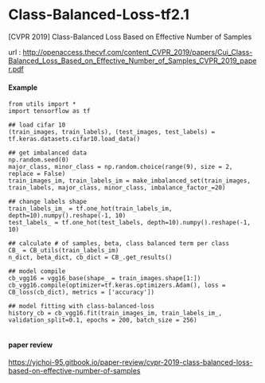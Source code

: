 # Class-Balanced-Loss-tf2.1
[CVPR 2019] Class-Balanced Loss Based on Effective Number of Samples

url : <http://openaccess.thecvf.com/content_CVPR_2019/papers/Cui_Class-Balanced_Loss_Based_on_Effective_Number_of_Samples_CVPR_2019_paper.pdf>

#### Example
```
from utils import *
import tensorflow as tf

## load cifar 10
(train_images, train_labels), (test_images, test_labels) = tf.keras.datasets.cifar10.load_data()

## get imbalanced data
np.random.seed(0)
major_class, minor_class = np.random.choice(range(9), size = 2, replace = False)
train_images_im, train_labels_im = make_imbalanced_set(train_images, train_labels, major_class, minor_class, imbalance_factor_=20)

## change labels shape
train_labels_im_ = tf.one_hot(train_labels_im, depth=10).numpy().reshape(-1, 10)
test_labels_ = tf.one_hot(test_labels, depth=10).numpy().reshape(-1, 10)

## calculate # of samples, beta, class balanced term per class
CB_ = CB_utils(train_labels_im)
n_dict, beta_dict, cb_dict = CB_.get_results()

## model compile
cb_vgg16 = vgg16_base(shape_ = train_images.shape[1:])
cb_vgg16.compile(optimizer=tf.keras.optimizers.Adam(), loss = CB_loss(cb_dict), metrics = ['accuracy'])

## model fitting with class-balanced-loss
history_cb = cb_vgg16.fit(train_images_im, train_labels_im_, validation_split=0.1, epochs = 200, batch_size = 256)


```

#### paper review
<https://yjchoi-95.gitbook.io/paper-review/cvpr-2019-class-balanced-loss-based-on-effective-number-of-samples>
